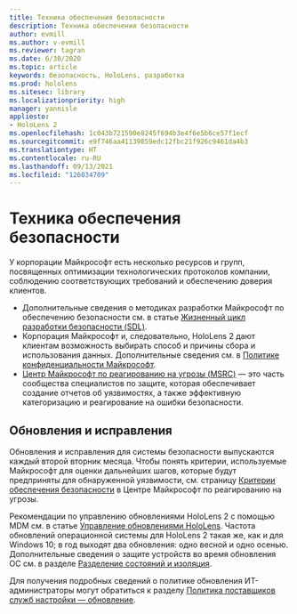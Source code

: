 ```yaml
---
title: Техника обеспечения безопасности
description: Техника обеспечения безопасности
author: evmill
ms.author: v-evmill
ms.reviewer: tagran
ms.date: 6/30/2020
ms.topic: article
keywords: безопасность, HoloLens, разработка
ms.prod: hololens
ms.sitesec: library
ms.localizationpriority: high
manager: yannisle
appliesto:
- HoloLens 2
ms.openlocfilehash: 1c043b721590e8245f694b3e4f6e5b6ce57f1ecf
ms.sourcegitcommit: e9f746aa41139859edc12fbc21f926c9461da4b3
ms.translationtype: HT
ms.contentlocale: ru-RU
ms.lasthandoff: 09/13/2021
ms.locfileid: "126034709"
---
```

# <a name="security-engineering"></a>Техника обеспечения безопасности

У корпорации Майкрософт есть несколько ресурсов и групп, посвященных оптимизации технологических протоколов компании, соблюдению соответствующих требований и обеспечению доверия клиентов. 

  * Дополнительные сведения о методиках разработки Майкрософт по обеспечению безопасности см. в статье [Жизненный цикл разработки безопасности (SDL)](https://www.microsoft.com/securityengineering/sdl).
  * Корпорация Майкрософт и, следовательно, HoloLens 2 дают клиентам возможность выбирать способ и причины сбора и использования данных. Дополнительные сведения см. в [Политике конфиденциальности Майкрософт](https://privacy.microsoft.com/). 
  * [Центр Майкрософт по реагированию на угрозы (MSRC)](https://www.microsoft.com/msrc) — это часть сообщества специалистов по защите, которая обеспечивает создание отчетов об уязвимостях, а также эффективную категоризацию и реагирование на ошибки безопасности. 

## <a name="updates-and-patches"></a>Обновления и исправления

Обновления и исправления для системы безопасности выпускаются каждый второй вторник месяца. Чтобы понять критерии, используемые Майкрософт для оценки дальнейших шагов, которые будут предприняты для обнаруженной уязвимости, см. страницу [Критерии обеспечения безопасности](https://www.microsoft.com/msrc/windows-security-servicing-criteria) в Центре Майкрософт по реагированию на угрозы. 

Рекомендации по управлению обновлениями HoloLens 2 с помощью MDM см. в статье [Управление обновлениями HoloLens](hololens-updates.md). Частота обновлений операционной системы для HoloLens 2 такая же, как и для Windows 10; в год выходят два обновления: одно весной и одно осенью. Дополнительные сведения о защите устройств во время обновления ОС см. в разделе [Разделение состояний и изоляция](security-state-separation-isolation.md). 

Для получения подробных сведений о политике обновления ИТ-администраторы могут обратиться к разделу [Политика поставщиков служб настройки — обновление](/windows/client-management/mdm/policy-csp-update). 
